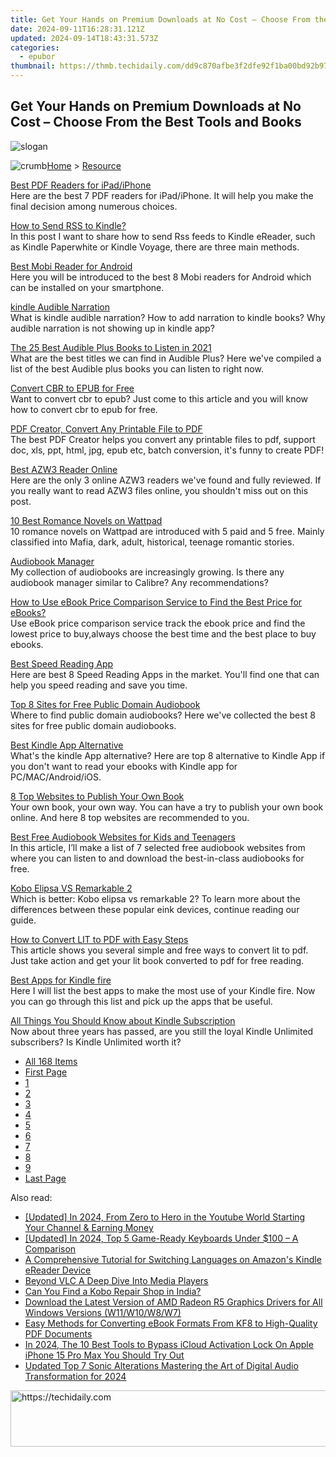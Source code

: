```yaml
---
title: Get Your Hands on Premium Downloads at No Cost – Choose From the Best Tools and Books
date: 2024-09-11T16:28:31.121Z
updated: 2024-09-14T18:43:31.573Z
categories:
  - epubor
thumbnail: https://thmb.techidaily.com/dd9c870afbe3f2dfe92f1ba00bd92b9730edbfc9f7029f1358b11e947d20dbef.jpg
---
```


## Get Your Hands on Premium Downloads at No Cost – Choose From the Best Tools and Books

![slogan](http://www.epubor.com/images/guide-banner-word.png)

![crumb](http://www.epubor.com/images/ol_home.png)[Home](https://tools.techidaily.com/epubor/products/) \> [Resource](https://tools.techidaily.com/epubor/products/)

[Best PDF Readers for iPad/iPhone](https://tools.techidaily.com/epubor/reader/)  
 Here are the best 7 PDF readers for iPad/iPhone. It will help you make the final decision among numerous choices.

[How to Send RSS to Kindle?](https://tools.techidaily.com/epubor/products/)  
 In this post I want to share how to send Rss feeds to Kindle eReader, such as Kindle Paperwhite or Kindle Voyage, there are three main methods.

[Best Mobi Reader for Android](https://tools.techidaily.com/epubor/reader/)  
 Here you will be introduced to the best 8 Mobi readers for Android which can be installed on your smartphone.

[kindle Audible Narration](https://tools.techidaily.com/epubor/products/)  
 What is kindle audible narration? How to add narration to kindle books? Why audible narration is not showing up in kindle app? 

[The 25 Best Audible Plus Books to Listen in 2021](https://tools.techidaily.com/epubor/products/)  
 What are the best titles we can find in Audible Plus? Here we've compiled a list of the best Audible plus books you can listen to right now.

[Convert CBR to EPUB for Free](https://tools.techidaily.com/epubor/products/)  
 Want to convert cbr to epub? Just come to this article and you will know how to convert cbr to epub for free.

[PDF Creator, Convert Any Printable File to PDF](https://tools.techidaily.com/epubor/products/)  
 The best PDF Creator helps you convert any printable files to pdf, support doc, xls, ppt, html, jpg, epub etc, batch conversion, it's funny to create PDF!

[Best AZW3 Reader Online](https://tools.techidaily.com/epubor/reader/)  
 Here are the only 3 online AZW3 readers we've found and fully reviewed. If you really want to read AZW3 files online, you shouldn't miss out on this post.

[10 Best Romance Novels on Wattpad](https://tools.techidaily.com/epubor/products/)  
 10 romance novels on Wattpad are introduced with 5 paid and 5 free. Mainly classified into Mafia, dark, adult, historical, teenage romantic stories.

[Audiobook Manager](https://tools.techidaily.com/epubor/products/)  
 My collection of audiobooks are increasingly growing. Is there any audiobook manager similar to Calibre? Any recommendations?

[How to Use eBook Price Comparison Service to Find the Best Price for eBooks?](https://tools.techidaily.com/epubor/products/)  
 Use eBook price comparison service track the ebook price and find the lowest price to buy,always choose the best time and the best place to buy ebooks.

[Best Speed Reading App](https://tools.techidaily.com/epubor/products/)  
 Here are best 8 Speed Reading Apps in the market. You'll find one that can help you speed reading and save you time.

[Top 8 Sites for Free Public Domain Audiobook](https://tools.techidaily.com/epubor/products/)  
 Where to find public domain audiobooks? Here we've collected the best 8 sites for free public domain audiobooks.

[Best Kindle App Alternative](https://tools.techidaily.com/epubor/products/)  
 What's the kindle App alternative? Here are top 8 alternative to Kindle App if you don't want to read your ebooks with Kindle app for PC/MAC/Android/iOS.

[8 Top Websites to Publish Your Own Book](https://tools.techidaily.com/epubor/products/)  
 Your own book, your own way. You can have a try to publish your own book online. And here 8 top websites are recommended to you.

[Best Free Audiobook Websites for Kids and Teenagers](https://tools.techidaily.com/epubor/products/)  
 In this article, I’ll make a list of 7 selected free audiobook websites from where you can listen to and download the best-in-class audiobooks for free.

[Kobo Elipsa VS Remarkable 2](https://tools.techidaily.com/epubor/products/)  
 Which is better: Kobo elipsa vs remarkable 2? To learn more about the differences between these popular eink devices, continue reading our guide.

[How to Convert LIT to PDF with Easy Steps](https://tools.techidaily.com/epubor/products/)  
 This article shows you several simple and free ways to convert lit to pdf. Just take action and get your lit book converted to pdf for free reading.

[Best Apps for Kindle fire](https://tools.techidaily.com/epubor/products/)  
 Here I will list the best apps to make the most use of your Kindle fire. Now you can go through this list and pick up the apps that be useful.

[All Things You Should Know about Kindle Subscription](https://tools.techidaily.com/epubor/products/)  
 Now about three years has passed, are you still the loyal Kindle Unlimited subscribers? Is Kindle Unlimited worth it?

* [All 168 Items](https://tools.techidaily.com/epubor/products/)
* [First Page](https://tools.techidaily.com/epubor/products/)
* [1](https://tools.techidaily.com/epubor/products/)
* [2](https://tools.techidaily.com/epubor/products/)
* [3](https://tools.techidaily.com/epubor/products/)
* [4](https://tools.techidaily.com/epubor/products/)
* [5](https://tools.techidaily.com/epubor/products/)
* [6](https://tools.techidaily.com/epubor/products/)
* [7](https://tools.techidaily.com/epubor/products/)
* [8](https://tools.techidaily.com/epubor/products/)
* [9](https://tools.techidaily.com/epubor/products/)
* [Last Page](https://tools.techidaily.com/epubor/products/)

<ins class="adsbygoogle"
     style="display:block"
     data-ad-format="autorelaxed"
     data-ad-client="ca-pub-7571918770474297"
     data-ad-slot="1223367746"></ins>

<ins class="adsbygoogle"
     style="display:block"
     data-ad-client="ca-pub-7571918770474297"
     data-ad-slot="8358498916"
     data-ad-format="auto"
     data-full-width-responsive="true"></ins>

<span class="atpl-alsoreadstyle">Also read:</span>
<div><ul>
<li><a href="https://eaxpv-info.techidaily.com/updated-in-2024-from-zero-to-hero-in-the-youtube-world-starting-your-channel-and-earning-money/"><u>[Updated] In 2024, From Zero to Hero in the Youtube World Starting Your Channel & Earning Money</u></a></li>
<li><a href="https://screen-sharing-recording.techidaily.com/updated-in-2024-top-5-game-ready-keyboards-under-100-a-comparison/"><u>[Updated] In 2024, Top 5 Game-Ready Keyboards Under $100 – A Comparison</u></a></li>
<li><a href="https://discover-bits.techidaily.com/a-comprehensive-tutorial-for-switching-languages-on-amazons-kindle-ereader-device/"><u>A Comprehensive Tutorial for Switching Languages on Amazon's Kindle eReader Device</u></a></li>
<li><a href="https://extra-information.techidaily.com/beyond-vlc-a-deep-dive-into-media-players/"><u>Beyond VLC A Deep Dive Into Media Players</u></a></li>
<li><a href="https://discover-bits.techidaily.com/can-you-find-a-kobo-repair-shop-in-india/"><u>Can You Find a Kobo Repair Shop in India?</u></a></li>
<li><a href="https://hardware-updates.techidaily.com/download-the-latest-version-of-amd-radeon-r5-graphics-drivers-for-all-windows-versions-w11w10w8w7/"><u>Download the Latest Version of AMD Radeon R5 Graphics Drivers for All Windows Versions (W11/W10/W8/W7)</u></a></li>
<li><a href="https://discover-bits.techidaily.com/easy-methods-for-converting-ebook-formats-from-kf8-to-high-quality-pdf-documents/"><u>Easy Methods for Converting eBook Formats From KF8 to High-Quality PDF Documents</u></a></li>
<li><a href="https://activate-lock.techidaily.com/in-2024-the-10-best-tools-to-bypass-icloud-activation-lock-on-apple-iphone-15-pro-max-you-should-try-out-by-drfone-ios/"><u>In 2024, The 10 Best Tools to Bypass iCloud Activation Lock On Apple iPhone 15 Pro Max You Should Try Out</u></a></li>
<li><a href="https://audio-editing.techidaily.com/updated-top-7-sonic-alterations-mastering-the-art-of-digital-audio-transformation-for-2024/"><u>Updated Top 7 Sonic Alterations Mastering the Art of Digital Audio Transformation for 2024</u></a></li>
</ul></div>

<!-- affiliate ads begin -->
<a href="https://appsumo.8odi.net/c/5597632/2137411/7443" target="_top" id="2137411">
  <img src="//a.impactradius-go.com/display-ad/7443-2137411" border="0" alt="https://techidaily.com" width="600" height="90"/>
</a>
<img height="0" width="0" src="https://appsumo.8odi.net/i/5597632/2137411/7443" style="position:absolute;visibility:hidden;" border="0" />
<!-- affiliate ads end -->

